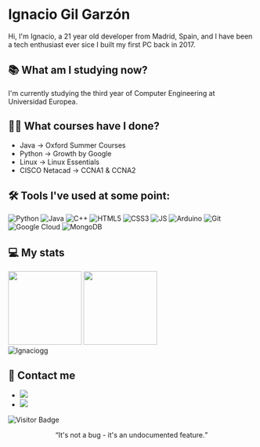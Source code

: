 # Ignacio Gil Garzón
Hi, I'm Ignacio, a 21 year old developer from Madrid, Spain, and I have been a tech enthusiast ever sice I built my first PC back in 2017.

## 📚 What am I studying now?
I'm currently studying the third year of Computer Engineering at Universidad Europea.

## 👨‍🎓 What courses have I done?
- Java -> Oxford Summer Courses
- Python -> Growth by Google
- Linux -> Linux Essentials
- CISCO Netacad -> CCNA1 & CCNA2

## 🛠 Tools I've used at some point:
![Python](https://img.shields.io/badge/-Python-FFD438?style=flat-square&logo=Python)
![Java](https://img.shields.io/badge/Java-ED8B00?style=flat-square&logo=java&logoColor=white)
![C++](https://img.shields.io/badge/-C++-00599C?style=flat-square&logo=c)
![HTML5](https://img.shields.io/badge/-HTML5-E34F26?style=flat-square&logo=html5&logoColor=white)
![CSS3](https://img.shields.io/badge/-CSS3-1572B6?style=flat-square&logo=css3)
![JS](https://img.shields.io/badge/-JS-000000?style=flat-square&logo=JavaScript)
![Arduino](https://img.shields.io/badge/-Arduino-black?style=flat-square&logo=arduino)
![Git](https://img.shields.io/badge/-Git-black?style=flat-square&logo=git)
![Google Cloud](https://img.shields.io/badge/Google%20Cloud-black?style=flat-square&logo=google-cloud)
![MongoDB](https://img.shields.io/badge/-MongoDB-black?style=flat-square&logo=mongodb)

## 💻 My stats
<div align=”center”>
  <img height = "150" src="https://github-readme-stats.vercel.app/api?username=Ignaciogg&theme=dracula&hide=prs,issues&include_all_commits=true" />
  <img height = "150" src="https://github-readme-stats.vercel.app/api/top-langs/?username=Ignaciogg&exclude_repo=Practicas-PCD,Practicas-IA,IA-P2-ML-Pokemon,IA-P3-Interpretabilidad&theme=dracula&layout=compact" />
</div>
<div><img align="center" src="https://github-readme-streak-stats.herokuapp.com/?user=ignaciogg&theme=dracula" alt="Ignaciogg" /></div>

## 💬 Contact me
- [![](https://img.shields.io/badge/-LinkedIn-informational?style=flat&logo=Linkedin&logoColor=white&color=506ad4)](https://www.linkedin.com/in/ignacio-gil-garz%C3%B3n-93b321222/)
- [![](https://img.shields.io/badge/-Gmail-informational?style=flat&logo=Gmail&logoColor=white&color=506ad4)](mailto:nachogilgarzon@gmail.com)

![Visitor Badge](https://visitor-badge.laobi.icu/badge?page_id=ignaciogg)

<p align="center">
  <q>It's not a bug - it's an undocumented feature.</q>
</p>
